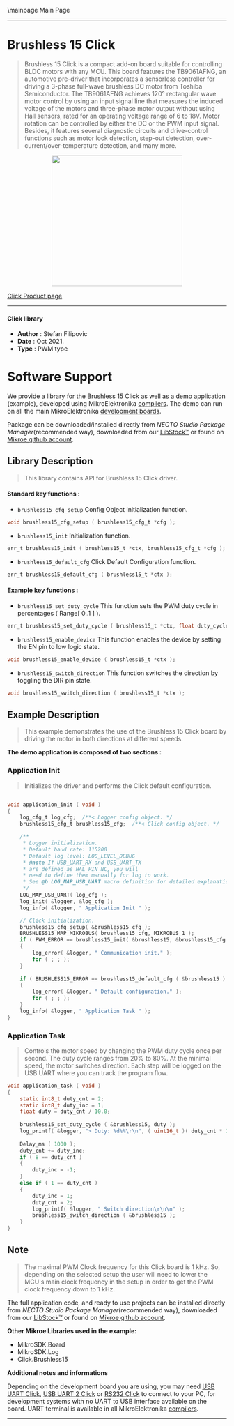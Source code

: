 \mainpage Main Page

---
# Brushless 15 Click

> Brushless 15 Click is a compact add-on board suitable for controlling BLDC motors with any MCU. This board features the TB9061AFNG, an automotive pre-driver that incorporates a sensorless controller for driving a 3-phase full-wave brushless DC motor from Toshiba Semiconductor. The TB9061AFNG achieves 120° rectangular wave motor control by using an input signal line that measures the induced voltage of the motors and three-phase motor output without using Hall sensors, rated for an operating voltage range of 6 to 18V. Motor rotation can be controlled by either the DC or the PWM input signal. Besides, it features several diagnostic circuits and drive-control functions such as motor lock detection, step-out detection, over-current/over-temperature detection, and many more.

<p align="center">
  <img src="https://download.mikroe.com/images/click_for_ide/brushless15_click.png" height=300px>
</p>

[Click Product page](https://www.mikroe.com/brushless-15-click)

---


#### Click library

- **Author**        : Stefan Filipovic
- **Date**          : Oct 2021.
- **Type**          : PWM type


# Software Support

We provide a library for the Brushless 15 Click
as well as a demo application (example), developed using MikroElektronika
[compilers](https://www.mikroe.com/necto-studio).
The demo can run on all the main MikroElektronika [development boards](https://www.mikroe.com/development-boards).

Package can be downloaded/installed directly from *NECTO Studio Package Manager*(recommended way), downloaded from our [LibStock&trade;](https://libstock.mikroe.com) or found on [Mikroe github account](https://github.com/MikroElektronika/mikrosdk_click_v2/tree/master/clicks).

## Library Description

> This library contains API for Brushless 15 Click driver.

#### Standard key functions :

- `brushless15_cfg_setup` Config Object Initialization function.
```c
void brushless15_cfg_setup ( brushless15_cfg_t *cfg );
```

- `brushless15_init` Initialization function.
```c
err_t brushless15_init ( brushless15_t *ctx, brushless15_cfg_t *cfg );
```

- `brushless15_default_cfg` Click Default Configuration function.
```c
err_t brushless15_default_cfg ( brushless15_t *ctx );
```

#### Example key functions :

- `brushless15_set_duty_cycle` This function sets the PWM duty cycle in percentages ( Range[ 0..1 ] ).
```c
err_t brushless15_set_duty_cycle ( brushless15_t *ctx, float duty_cycle );
```

- `brushless15_enable_device` This function enables the device by setting the EN pin to low logic state.
```c
void brushless15_enable_device ( brushless15_t *ctx );
```

- `brushless15_switch_direction` This function switches the direction by toggling the DIR pin state.
```c
void brushless15_switch_direction ( brushless15_t *ctx );
```

## Example Description

> This example demonstrates the use of the Brushless 15 Click board by driving the motor in both directions at different speeds.

**The demo application is composed of two sections :**

### Application Init

> Initializes the driver and performs the Click default configuration.

```c

void application_init ( void )
{
    log_cfg_t log_cfg;  /**< Logger config object. */
    brushless15_cfg_t brushless15_cfg;  /**< Click config object. */

    /** 
     * Logger initialization.
     * Default baud rate: 115200
     * Default log level: LOG_LEVEL_DEBUG
     * @note If USB_UART_RX and USB_UART_TX 
     * are defined as HAL_PIN_NC, you will 
     * need to define them manually for log to work. 
     * See @b LOG_MAP_USB_UART macro definition for detailed explanation.
     */
    LOG_MAP_USB_UART( log_cfg );
    log_init( &logger, &log_cfg );
    log_info( &logger, " Application Init " );

    // Click initialization.
    brushless15_cfg_setup( &brushless15_cfg );
    BRUSHLESS15_MAP_MIKROBUS( brushless15_cfg, MIKROBUS_1 );
    if ( PWM_ERROR == brushless15_init( &brushless15, &brushless15_cfg ) )
    {
        log_error( &logger, " Communication init." );
        for ( ; ; );
    }
    
    if ( BRUSHLESS15_ERROR == brushless15_default_cfg ( &brushless15 ) )
    {
        log_error( &logger, " Default configuration." );
        for ( ; ; );
    }
    log_info( &logger, " Application Task " );
}

```

### Application Task

> Controls the motor speed by changing the PWM duty cycle once per second.
> The duty cycle ranges from 20% to 80%. At the minimal speed, the motor switches direction.
> Each step will be logged on the USB UART where you can track the program flow.

```c
void application_task ( void )
{
    static int8_t duty_cnt = 2;
    static int8_t duty_inc = 1;
    float duty = duty_cnt / 10.0;
    
    brushless15_set_duty_cycle ( &brushless15, duty );
    log_printf( &logger, "> Duty: %d%%\r\n", ( uint16_t )( duty_cnt * 10 ) );
    
    Delay_ms ( 1000 );
    duty_cnt += duty_inc;
    if ( 8 == duty_cnt ) 
    {
        duty_inc = -1;
    }
    else if ( 1 == duty_cnt ) 
    {
        duty_inc = 1;
        duty_cnt = 2;
        log_printf( &logger, " Switch direction\r\n\n" );
        brushless15_switch_direction ( &brushless15 );
    }
}
```

## Note

> The maximal PWM Clock frequency for this Click board is 1 kHz. 
> So, depending on the selected setup the user will need to lower the MCU's main clock frequency 
> in the setup in order to get the PWM clock frequency down to 1 kHz.

The full application code, and ready to use projects can be installed directly from *NECTO Studio Package Manager*(recommended way), downloaded from our [LibStock&trade;](https://libstock.mikroe.com) or found on [Mikroe github account](https://github.com/MikroElektronika/mikrosdk_click_v2/tree/master/clicks).

**Other Mikroe Libraries used in the example:**

- MikroSDK.Board
- MikroSDK.Log
- Click.Brushless15

**Additional notes and informations**

Depending on the development board you are using, you may need
[USB UART Click](https://www.mikroe.com/usb-uart-click),
[USB UART 2 Click](https://www.mikroe.com/usb-uart-2-click) or
[RS232 Click](https://www.mikroe.com/rs232-click) to connect to your PC, for
development systems with no UART to USB interface available on the board. UART
terminal is available in all MikroElektronika
[compilers](https://shop.mikroe.com/compilers).

---
